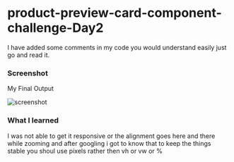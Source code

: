 # product-preview-card-component-challenge-Day2
I have added some comments in my code you would understand easily just go and read it.
### Screenshot
My Final Output

![screenshot](https://user-images.githubusercontent.com/97398775/185702067-7f0f23fb-5d05-47c8-9a47-f7300c76141b.png)

### What I learned
I was not able to get it responsive or the alignment goes here and there while zooming and after googling i got to know that to keep the things stable you shoul use pixels rather then vh or vw or %
